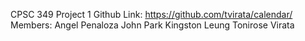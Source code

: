 CPSC 349 Project 1
Github Link: https://github.com/tvirata/calendar/
Members:
Angel Penaloza
John Park
Kingston Leung
Tonirose Virata
